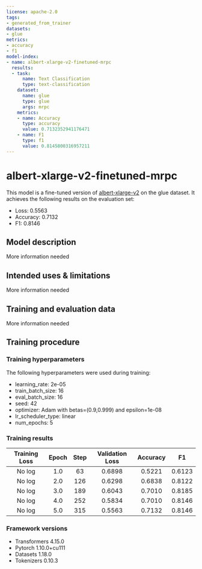 ```yaml
---
license: apache-2.0
tags:
- generated_from_trainer
datasets:
- glue
metrics:
- accuracy
- f1
model-index:
- name: albert-xlarge-v2-finetuned-mrpc
  results:
  - task:
      name: Text Classification
      type: text-classification
    dataset:
      name: glue
      type: glue
      args: mrpc
    metrics:
    - name: Accuracy
      type: accuracy
      value: 0.7132352941176471
    - name: F1
      type: f1
      value: 0.8145800316957211
---
```


<!-- This model card has been generated automatically according to the information the Trainer had access to. You
should probably proofread and complete it, then remove this comment. -->

# albert-xlarge-v2-finetuned-mrpc

This model is a fine-tuned version of [albert-xlarge-v2](https://huggingface.co/albert-xlarge-v2) on the glue dataset.
It achieves the following results on the evaluation set:
- Loss: 0.5563
- Accuracy: 0.7132
- F1: 0.8146

## Model description

More information needed

## Intended uses & limitations

More information needed

## Training and evaluation data

More information needed

## Training procedure

### Training hyperparameters

The following hyperparameters were used during training:
- learning_rate: 2e-05
- train_batch_size: 16
- eval_batch_size: 16
- seed: 42
- optimizer: Adam with betas=(0.9,0.999) and epsilon=1e-08
- lr_scheduler_type: linear
- num_epochs: 5

### Training results

| Training Loss | Epoch | Step | Validation Loss | Accuracy | F1     |
|:-------------:|:-----:|:----:|:---------------:|:--------:|:------:|
| No log        | 1.0   | 63   | 0.6898          | 0.5221   | 0.6123 |
| No log        | 2.0   | 126  | 0.6298          | 0.6838   | 0.8122 |
| No log        | 3.0   | 189  | 0.6043          | 0.7010   | 0.8185 |
| No log        | 4.0   | 252  | 0.5834          | 0.7010   | 0.8146 |
| No log        | 5.0   | 315  | 0.5563          | 0.7132   | 0.8146 |


### Framework versions

- Transformers 4.15.0
- Pytorch 1.10.0+cu111
- Datasets 1.18.0
- Tokenizers 0.10.3
